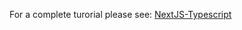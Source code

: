 For a complete turorial please see: [NextJS-Typescript](https://github.com/BackToTech-Study/nextjs-app/blob/main/NextJS-Typescript.pdf)
